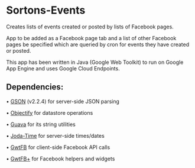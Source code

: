 Sortons-Events
==============

Creates lists of events created or posted by lists of Facebook pages.

App to be added as a Facebook page tab and a list of other Facebook pages be specified which are queried by cron for events they have created or posted.

This app has been written in Java (Google Web Toolkit) to run on Google App Engine and uses Google Cloud Endpoints.

Dependencies:
-------------

• [GSON](https://code.google.com/p/google-gson/) (v2.2.4) for server-side JSON parsing 

• [Objectify](https://code.google.com/p/objectify-appengine/) for datastore operations

• [Guava](https://code.google.com/p/guava-libraries/) for its string utilities

• [Joda-Time](http://www.joda.org/joda-time/) for server-side times/dates

• [GwtFB](https://github.com/olams/gwtfb) for client-side Facebook API calls

• [GwtFB+](https://github.com/BrianHenryIE/GwtFBplus) for Facebook helpers and widgets

